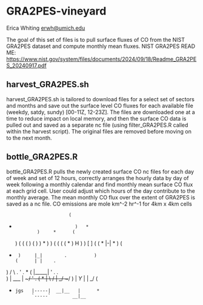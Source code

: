 # GRA2PES-vineyard
Erica Whiting
erwh@umich.edu

The goal of this set of files is to pull surface fluxes of CO from the NIST GRA2PES dataset and compute monthly mean fluxes. NIST GRA2PES READ ME: https://www.nist.gov/system/files/documents/2024/09/18/Readme_GRA2PES_20240917.pdf

## harvest_GRA2PES.sh
harvest_GRA2PES.sh is tailored to download files for a select set of sectors and months and save out the surface level CO fluxes for each available file (weekdy, satdy, sundy) [00-11Z, 12-23Z]. The files are downloaded one at a time to reduce impact on local memory, and then the surface CO data is pulled out and saved as a separate nc file (using filter_GRA2PES.R called within the harvest script). The original files are removed before moving on to the next month.

## bottle_GRA2PES.R
bottle_GRA2PES.R pulls the newly created surface CO nc files for each day of week and set of 12 hours, correctly arranges the hourly data by day of week following a monthly calendar and find monthly mean surface CO flux at each grid cell. User could adjust which hours of the day contribute to the monthly average. The mean monthly CO flux over the extent of GRA2PES is saved as a nc file. CO emissions are mole km^-2 hr^-1 for 4km x 4km cells

                           (
*                           )   *
              )     *      (
    )        (                   (
   (          )     (             )
    )    *           )        )  (
   (                (        (      *
    )          H     )        )
              [ ]            (
       (  *   |-|       *     )    (
 *      )     |_|        .          )
       (      | |    .  
 )           /   \     .    ' .        *
(           |_____|  '  .    .  
 )          | ___ |  \~~~/  ' .   (
        *   | \ / |   \_/  \~~~/   )
            | _Y_ |    |    \_/   (
*     jgs   |-----|  __|__   |      *
            `-----`        __|__
